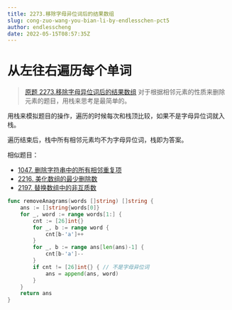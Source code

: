 ```yaml
---
title: 2273.移除字母异位词后的结果数组
slug: cong-zuo-wang-you-bian-li-by-endlesschen-pct5
author: endlesscheng
date: 2022-05-15T08:57:35Z
---
```

# 从左往右遍历每个单词
 
> [原题 2273.移除字母异位词后的结果数组](https://leetcode.cn/problems/find-resultant-array-after-removing-anagrams)
对于根据相邻元素的性质来删除元素的题目，用栈来思考是最简单的。

用栈来模拟题目的操作，遍历的时候每次和栈顶比较，如果不是字母异位词就入栈。

遍历结束后，栈中所有相邻元素均不为字母异位词，栈即为答案。

相似题目：

- [1047. 删除字符串中的所有相邻重复项](https://leetcode.cn/problems/remove-all-adjacent-duplicates-in-string/)
- [2216. 美化数组的最少删除数](https://leetcode.cn/problems/minimum-deletions-to-make-array-beautiful/)
- [2197. 替换数组中的非互质数](https://leetcode.cn/problems/replace-non-coprime-numbers-in-array/)

```go
func removeAnagrams(words []string) []string {
	ans := []string{words[0]}
	for _, word := range words[1:] {
		cnt := [26]int{}
		for _, b := range word {
			cnt[b-'a']++
		}
		for _, b := range ans[len(ans)-1] {
			cnt[b-'a']--
		}
		if cnt != [26]int{} { // 不是字母异位词
			ans = append(ans, word)
		}
	}
	return ans
}
```
